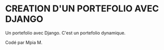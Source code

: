 # CREATION D'UN PORTEFOLIO AVEC DJANGO
Un portefolio avec Django. C'est un portefolio dynamique. 

Codé par Mpia M.